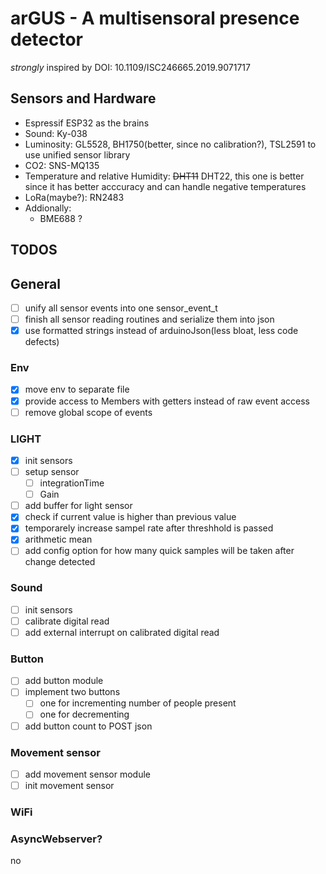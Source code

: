 # arGUS - A multisensoral presence detector

*strongly* inspired by DOI: 10.1109/ISC246665.2019.9071717

## Sensors and Hardware

- Espressif ESP32 as the brains
- Sound: Ky-038
- Luminosity: GL5528, BH1750(better, since no calibration?), TSL2591 to use unified sensor library
- CO2: SNS-MQ135
- Temperature and relative Humidity: ~~DHT11~~ DHT22, this one is better since it has better acccuracy and can handle negative temperatures
- LoRa(maybe?): RN2483
- Addionally:
	- BME688 ?

## TODOS 

## General
- [ ] unify all sensor events into one sensor_event_t 
- [ ] finish all sensor reading routines and serialize them into json
- [x] use formatted strings instead of arduinoJson(less bloat, less code defects)

### Env
- [x] move env to separate file
- [x] provide access to Members with getters instead of raw event access
- [ ] remove global scope of events

### LIGHT 
- [x] init sensors
- [ ] setup sensor
	- [ ] integrationTime
	- [ ] Gain
- [ ] add buffer for light sensor 
- [x] check if current value is higher than previous value
- [x] temporarely increase sampel rate after threshhold is passed
- [x] arithmetic mean
- [ ] add config option for how many quick samples will be taken after change detected

### Sound
- [ ] init sensors
- [ ] calibrate digital read
- [ ] add external interrupt on calibrated digital read

### Button
- [ ] add button module
- [ ] implement two buttons
	- [ ] one for incrementing number of people present
	- [ ] one for decrementing
- [ ] add button count to POST json

### Movement sensor
- [ ] add movement sensor module
- [ ] init movement sensor

### WiFi 
### AsyncWebserver?
no
